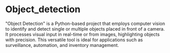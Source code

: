 # Object_detection
"Object Detection" is a Python-based project that employs computer vision to identify and detect single or multiple objects placed in front of a camera. It processes visual input in real-time or from images, highlighting objects with precision. This versatile tool is ideal for applications such as surveillance, automation, and inventory management.
